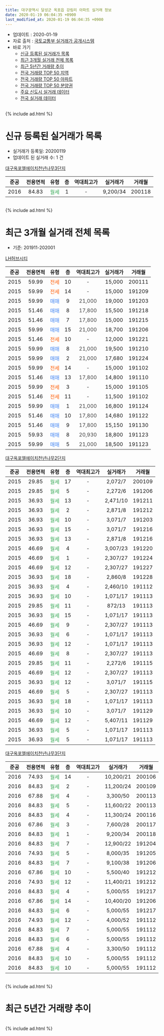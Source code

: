 ```yaml
---
title: 대구광역시 달성군 옥포읍 강림리 아파트 실거래 정보
date: 2020-01-19 06:04:35 +0900
last_modified_at: 2020-01-19 06:04:35 +0900
---
```


* 업데이트 : 2020-01-19
* 자료 출처 : [국토교통부 실거래가 공개시스템](http://rt.molit.go.kr)
* 바로 가기
    * [신규 등록된 실거래가 목록](#신규-등록된-실거래가-목록)
    * [최근 3개월 실거래 전체 목록](#최근-3개월-실거래-전체-목록)
    * [최근 5년간 거래량 추이](#최근-5년간-거래량-추이)
    * [전국 거래량 TOP 50 지역](https://apt-info.github.io/apt-trade-info/최근-3개월-전국에서-가장-거래가-많이-발생한-지역)
    * [전국 거래량 TOP 50 아파트](https://apt-info.github.io/apt-trade-info/최근-3개월-전국에서-가장-거래가-많이-발생한-아파트)
    * [전국 거래량 TOP 50 분양권](https://apt-info.github.io/apt-trade-info/최근-3개월-전국에서-가장-거래가-많이-발생한-분양권)
    * [주요 신도시 실거래 데이터](https://apt-info.github.io/apt-trade-info/주요-신도시)
    * [전국 실거래 데이터](https://apt-info.github.io/apt-trade-info/전국)
<br>
{% include ad.html %}
<br>

# 신규 등록된 실거래가 목록
* 실거래가 등록일: 20200119
* 업데이트 된 실거래 수: 1 건


[대구옥포엘에이치천년나무3단지](https://search.naver.com/search.naver?query=%EB%8C%80%EA%B5%AC%EA%B4%91%EC%97%AD%EC%8B%9C+%EB%8B%AC%EC%84%B1%EA%B5%B0+%EC%98%A5%ED%8F%AC%EC%9D%8D+%EA%B0%95%EB%A6%BC%EB%A6%AC+%EB%8C%80%EA%B5%AC%EC%98%A5%ED%8F%AC%EC%97%98%EC%97%90%EC%9D%B4%EC%B9%98%EC%B2%9C%EB%85%84%EB%82%98%EB%AC%B43%EB%8B%A8%EC%A7%80)

|준공|전용면적|유형|층|역대최고가|실거래가|거래월|
|:---:|:---:|:---:|:---:|:---:|:---:|:---:|
|2016|84.83|<span style="color:#34a853">월세</span>|1|<span style="color:#444444">-</span>|9,200/34|200118|


<br>
{% include ad.html %}
<br>

# 최근 3개월 실거래 전체 목록
* 기준: 201911-202001


[LH허브시티](https://search.naver.com/search.naver?query=%EB%8C%80%EA%B5%AC%EA%B4%91%EC%97%AD%EC%8B%9C+%EB%8B%AC%EC%84%B1%EA%B5%B0+%EC%98%A5%ED%8F%AC%EC%9D%8D+%EA%B0%95%EB%A6%BC%EB%A6%AC+LH%ED%97%88%EB%B8%8C%EC%8B%9C%ED%8B%B0)

|준공|전용면적|유형|층|역대최고가|실거래가|거래월|
|:---:|:---:|:---:|:---:|:---:|:---:|:---:|
|2015|59.99|<span style="color:#ff5a00">전세</span>|10|<span style="color:#444444">-</span>|15,000|200111|
|2015|59.99|<span style="color:#ff5a00">전세</span>|14|<span style="color:#444444">-</span>|15,000|191209|
|2015|59.99|<span style="color:#4285f3">매매</span>|9|<span style="color:#444444">21,000</span>|19,000|191203|
|2015|51.46|<span style="color:#4285f3">매매</span>|8|<span style="color:#444444">17,800</span>|15,500|191218|
|2015|51.46|<span style="color:#4285f3">매매</span>|7|<span style="color:#444444">17,800</span>|15,000|191215|
|2015|59.99|<span style="color:#4285f3">매매</span>|15|<span style="color:#444444">21,000</span>|18,700|191206|
|2015|51.46|<span style="color:#ff5a00">전세</span>|10|<span style="color:#444444">-</span>|12,000|191221|
|2015|59.99|<span style="color:#4285f3">매매</span>|8|<span style="color:#444444">21,000</span>|19,500|191210|
|2015|59.99|<span style="color:#4285f3">매매</span>|2|<span style="color:#444444">21,000</span>|17,680|191224|
|2015|59.99|<span style="color:#ff5a00">전세</span>|14|<span style="color:#444444">-</span>|15,000|191102|
|2015|51.46|<span style="color:#4285f3">매매</span>|13|<span style="color:#444444">17,800</span>|14,800|191110|
|2015|59.99|<span style="color:#ff5a00">전세</span>|3|<span style="color:#444444">-</span>|15,000|191105|
|2015|51.46|<span style="color:#ff5a00">전세</span>|11|<span style="color:#444444">-</span>|11,500|191102|
|2015|59.99|<span style="color:#4285f3">매매</span>|1|<span style="color:#444444">21,000</span>|16,800|191124|
|2015|51.46|<span style="color:#4285f3">매매</span>|10|<span style="color:#444444">17,800</span>|14,680|191122|
|2015|51.46|<span style="color:#4285f3">매매</span>|9|<span style="color:#444444">17,800</span>|15,150|191130|
|2015|59.93|<span style="color:#4285f3">매매</span>|8|<span style="color:#444444">20,930</span>|18,800|191123|
|2015|59.99|<span style="color:#4285f3">매매</span>|5|<span style="color:#444444">21,000</span>|18,500|191123|

[대구옥포엘에이치천년나무2단지](https://search.naver.com/search.naver?query=%EB%8C%80%EA%B5%AC%EA%B4%91%EC%97%AD%EC%8B%9C+%EB%8B%AC%EC%84%B1%EA%B5%B0+%EC%98%A5%ED%8F%AC%EC%9D%8D+%EA%B0%95%EB%A6%BC%EB%A6%AC+%EB%8C%80%EA%B5%AC%EC%98%A5%ED%8F%AC%EC%97%98%EC%97%90%EC%9D%B4%EC%B9%98%EC%B2%9C%EB%85%84%EB%82%98%EB%AC%B42%EB%8B%A8%EC%A7%80)

|준공|전용면적|유형|층|역대최고가|실거래가|거래월|
|:---:|:---:|:---:|:---:|:---:|:---:|:---:|
|2015|29.85|<span style="color:#34a853">월세</span>|17|<span style="color:#444444">-</span>|2,072/7|200109|
|2015|29.85|<span style="color:#34a853">월세</span>|5|<span style="color:#444444">-</span>|2,272/6|191206|
|2015|36.93|<span style="color:#34a853">월세</span>|13|<span style="color:#444444">-</span>|2,471/10|191211|
|2015|36.93|<span style="color:#34a853">월세</span>|2|<span style="color:#444444">-</span>|2,871/8|191212|
|2015|36.93|<span style="color:#34a853">월세</span>|10|<span style="color:#444444">-</span>|3,071/7|191203|
|2015|36.93|<span style="color:#34a853">월세</span>|15|<span style="color:#444444">-</span>|3,071/7|191216|
|2015|36.93|<span style="color:#34a853">월세</span>|13|<span style="color:#444444">-</span>|2,871/8|191216|
|2015|46.69|<span style="color:#34a853">월세</span>|4|<span style="color:#444444">-</span>|3,007/23|191220|
|2015|46.69|<span style="color:#34a853">월세</span>|1|<span style="color:#444444">-</span>|2,307/27|191224|
|2015|46.69|<span style="color:#34a853">월세</span>|12|<span style="color:#444444">-</span>|2,307/27|191227|
|2015|36.93|<span style="color:#34a853">월세</span>|18|<span style="color:#444444">-</span>|2,860/8|191228|
|2015|36.93|<span style="color:#34a853">월세</span>|4|<span style="color:#444444">-</span>|2,460/10|191112|
|2015|36.93|<span style="color:#34a853">월세</span>|10|<span style="color:#444444">-</span>|1,071/17|191113|
|2015|29.85|<span style="color:#34a853">월세</span>|11|<span style="color:#444444">-</span>|872/13|191113|
|2015|36.93|<span style="color:#34a853">월세</span>|15|<span style="color:#444444">-</span>|1,071/17|191113|
|2015|46.69|<span style="color:#34a853">월세</span>|9|<span style="color:#444444">-</span>|2,307/27|191113|
|2015|36.93|<span style="color:#34a853">월세</span>|6|<span style="color:#444444">-</span>|1,071/17|191113|
|2015|36.93|<span style="color:#34a853">월세</span>|12|<span style="color:#444444">-</span>|1,071/17|191113|
|2015|46.69|<span style="color:#34a853">월세</span>|8|<span style="color:#444444">-</span>|2,307/27|191113|
|2015|29.85|<span style="color:#34a853">월세</span>|11|<span style="color:#444444">-</span>|2,272/6|191115|
|2015|46.69|<span style="color:#34a853">월세</span>|12|<span style="color:#444444">-</span>|2,307/27|191113|
|2015|36.93|<span style="color:#34a853">월세</span>|12|<span style="color:#444444">-</span>|3,071/7|191115|
|2015|46.69|<span style="color:#34a853">월세</span>|5|<span style="color:#444444">-</span>|2,307/27|191113|
|2015|36.93|<span style="color:#34a853">월세</span>|18|<span style="color:#444444">-</span>|1,071/17|191113|
|2015|36.93|<span style="color:#34a853">월세</span>|10|<span style="color:#444444">-</span>|3,071/7|191129|
|2015|46.69|<span style="color:#34a853">월세</span>|12|<span style="color:#444444">-</span>|5,407/11|191129|
|2015|36.93|<span style="color:#34a853">월세</span>|5|<span style="color:#444444">-</span>|1,071/17|191113|
|2015|36.93|<span style="color:#34a853">월세</span>|5|<span style="color:#444444">-</span>|1,071/17|191113|


<script async src="//pagead2.googlesyndication.com/pagead/js/adsbygoogle.js"></script>
<!-- 기본 -->
<ins class="adsbygoogle"
     style="display:block"
     data-ad-client="ca-pub-1142216861245946"
     data-ad-slot="4805727019"
     data-ad-format="auto"
     data-full-width-responsive="true"></ins>
<script>
(adsbygoogle = window.adsbygoogle || []).push({});
</script>


[대구옥포엘에이치천년나무3단지](https://search.naver.com/search.naver?query=%EB%8C%80%EA%B5%AC%EA%B4%91%EC%97%AD%EC%8B%9C+%EB%8B%AC%EC%84%B1%EA%B5%B0+%EC%98%A5%ED%8F%AC%EC%9D%8D+%EA%B0%95%EB%A6%BC%EB%A6%AC+%EB%8C%80%EA%B5%AC%EC%98%A5%ED%8F%AC%EC%97%98%EC%97%90%EC%9D%B4%EC%B9%98%EC%B2%9C%EB%85%84%EB%82%98%EB%AC%B43%EB%8B%A8%EC%A7%80)

|준공|전용면적|유형|층|역대최고가|실거래가|거래월|
|:---:|:---:|:---:|:---:|:---:|:---:|:---:|
|2016|74.93|<span style="color:#34a853">월세</span>|14|<span style="color:#444444">-</span>|10,200/21|200106|
|2016|84.83|<span style="color:#34a853">월세</span>|2|<span style="color:#444444">-</span>|11,200/24|200109|
|2016|67.88|<span style="color:#34a853">월세</span>|4|<span style="color:#444444">-</span>|3,300/50|200113|
|2016|84.83|<span style="color:#34a853">월세</span>|5|<span style="color:#444444">-</span>|11,600/22|200113|
|2016|84.83|<span style="color:#34a853">월세</span>|4|<span style="color:#444444">-</span>|11,300/24|200116|
|2016|67.86|<span style="color:#34a853">월세</span>|3|<span style="color:#444444">-</span>|7,600/28|200117|
|2016|84.83|<span style="color:#34a853">월세</span>|1|<span style="color:#444444">-</span>|9,200/34|200118|
|2016|84.83|<span style="color:#34a853">월세</span>|7|<span style="color:#444444">-</span>|12,900/22|191204|
|2016|74.93|<span style="color:#34a853">월세</span>|5|<span style="color:#444444">-</span>|8,000/35|191205|
|2016|84.83|<span style="color:#34a853">월세</span>|7|<span style="color:#444444">-</span>|9,100/38|191206|
|2016|67.86|<span style="color:#34a853">월세</span>|10|<span style="color:#444444">-</span>|5,500/40|191212|
|2016|74.93|<span style="color:#34a853">월세</span>|12|<span style="color:#444444">-</span>|11,400/21|191212|
|2016|84.83|<span style="color:#34a853">월세</span>|4|<span style="color:#444444">-</span>|5,000/55|191217|
|2016|67.86|<span style="color:#34a853">월세</span>|14|<span style="color:#444444">-</span>|10,400/20|191206|
|2016|84.83|<span style="color:#34a853">월세</span>|6|<span style="color:#444444">-</span>|5,000/55|191217|
|2016|74.93|<span style="color:#34a853">월세</span>|12|<span style="color:#444444">-</span>|4,000/52|191112|
|2016|84.83|<span style="color:#34a853">월세</span>|7|<span style="color:#444444">-</span>|5,000/55|191112|
|2016|84.83|<span style="color:#34a853">월세</span>|6|<span style="color:#444444">-</span>|5,000/55|191112|
|2016|67.88|<span style="color:#34a853">월세</span>|4|<span style="color:#444444">-</span>|3,300/50|191112|
|2016|84.83|<span style="color:#34a853">월세</span>|10|<span style="color:#444444">-</span>|5,000/55|191112|
|2016|84.83|<span style="color:#34a853">월세</span>|10|<span style="color:#444444">-</span>|5,000/55|191112|


<br>
{% include ad.html %}
<br>

# 최근 5년간 거래량 추이


<div style="width:100%;">
    <canvas id="deal_progress" height="200"></canvas>
</div>

<script>
new Chart(document.getElementById("deal_progress"), {
    type: 'line',
    data: {
        labels: ['201501','201502','201503','201504','201505','201506','201507','201508','201509','201510','201511','201512','201601','201602','201603','201604','201605','201606','201607','201608','201609','201610','201611','201612','201701','201702','201703','201704','201705','201706','201707','201708','201709','201710','201711','201712','201801','201802','201803','201804','201805','201806','201807','201808','201809','201810','201811','201812','201901','201902','201903','201904','201905','201906','201907','201908','201909','201910','201911','201912','202001'],
        datasets: [{
            label: '매매',
            pointRadius: 1,
            data: [0, 0, 0, 0, 1, 1, 9, 7, 2, 0, 0, 0, 1, 1, 0, 4, 3, 1, 3, 6, 6, 7, 2, 1, 1, 5, 6, 6, 9, 8, 8, 11, 12, 5, 9, 8, 8, 5, 7, 7, 3, 5, 7, 5, 3, 6, 3, 8, 3, 10, 7, 3, 3, 10, 11, 5, 6, 5, 6, 6, 0],
            borderColor: "rgba(255, 201, 14, 1)",
            backgroundColor: "rgba(255, 201, 14, 0.5)",
            fill: false,
            lineTension: 0
        },{
            label: '전월세',
            pointRadius: 1,
            data: [0, 1, 29, 20, 51, 41, 40, 18, 3, 8, 1, 2, 7, 8, 30, 44, 17, 9, 4, 3, 2, 7, 7, 13, 6, 6, 16, 44, 14, 21, 21, 23, 11, 16, 8, 9, 11, 6, 7, 17, 85, 37, 18, 12, 6, 3, 6, 14, 12, 10, 8, 69, 10, 23, 9, 12, 18, 35, 26, 20, 9],
            borderColor: "rgba(0, 141, 185, 1)",
            backgroundColor: "rgba(0, 141, 185, 0.5)",
            fill: false,
            lineTension: 0
        }
        ]
    },
    options: {
        responsive: true,
        title: {
            display: false
        },
        tooltips: {
            mode: 'index',
            intersect: false
        },
        hover: {
            mode: 'nearest',
            intersect: true
        },
        scales: {
            xAxes: [{
                display: true,
                scaleLabel: {
                    display: true,
                    labelString: '년/월'
                }
            }],
            yAxes: [{
                display: true,
                ticks: {
                    suggestedMin: 0,
                },
                scaleLabel: {
                    display: true,
                    labelString: '실거래 수'
                }
            }]
        }
    }
});

</script>


<br>
{% include ad.html %}
<br>

